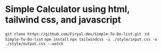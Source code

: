 # Simple Calculator using html, tailwind css, and javascript
``
git clone https://github.com/Firyal-dev/Simple-To-Do-list.git 
``
``
cd Simple-To-Do-list
``
``
npm install
``
``
npx tailwindcss -i ./style/input.css -o ./style/output.css --watch
``
